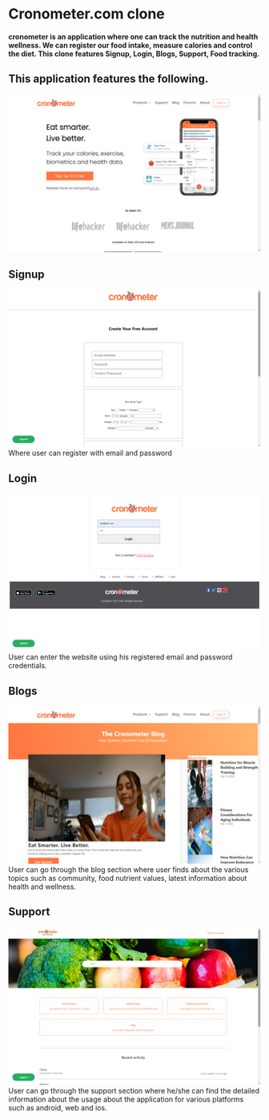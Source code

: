 
<h1>Cronometer.com clone</h1>
<h4>cronometer is an application where one can track the nutrition and health wellness. We can register our food intake, measure calories and control the diet. This clone features Signup, Login, Blogs, Support, Food tracking.</h4>

<h2>This application features the following.</h2>

<img src="/images/landing-page.png" alt="landing-page"/>

<h2>Signup</h2>
<img src="/images/signup.png" alt="signup-page"/>
Where user can register with email and password

<h2>Login</h2>
<img src="/images/login.png" alt="login-page"/>
User can enter the website using his registered email and password credentials.

<h2>Blogs</h2>
<img src="/images/blogs.png" alt="blogs-page"/>
User can go through the blog section where user finds about the various topics such as community, food nutrient values, latest information about health and wellness.

<h2>Support</h2>
<img src="/images/support.png" alt="support-page"/>
User can go through the support section where he/she can find the detailed information about the usage about the application for various platforms such as android, web and ios.
